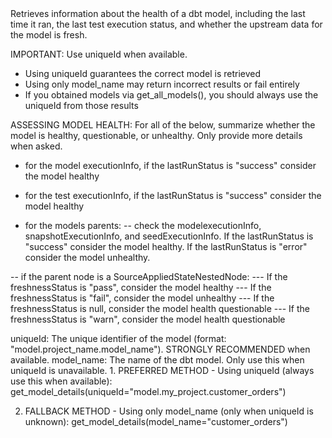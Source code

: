 <instructions>
Retrieves information about the health of a dbt model, including the last time it ran, the last test execution status, and whether the upstream data for the model is fresh.

IMPORTANT: Use uniqueId when available.
- Using uniqueId guarantees the correct model is retrieved
- Using only model_name may return incorrect results or fail entirely
- If you obtained models via get_all_models(), you should always use the uniqueId from those results

ASSESSING MODEL HEALTH: 
For all of the below, summarize whether the model is healthy, questionable, or unhealthy. Only provide more details when asked.

- for the model executionInfo, if the lastRunStatus is "success" consider the model healthy
- for the test executionInfo, if the lastRunStatus is "success" consider the model healthy

- for the models parents:
-- check the modelexecutionInfo, snapshotExecutionInfo, and seedExecutionInfo. If the lastRunStatus is "success" consider the model healthy. If the lastRunStatus is "error" consider the model unhealthy.

-- if the parent node is a SourceAppliedStateNestedNode:
--- If the freshnessStatus is "pass", consider the model healthy
--- If the freshnessStatus is "fail", consider the model unhealthy
--- If the freshnessStatus is null, consider the model health questionable
--- If the freshnessStatus is "warn", consider the model health questionable
</instructions>

<parameters>
uniqueId: The unique identifier of the model (format: "model.project_name.model_name"). STRONGLY RECOMMENDED when available.
model_name: The name of the dbt model. Only use this when uniqueId is unavailable.
</parameters>

<examples>
1. PREFERRED METHOD - Using uniqueId (always use this when available):
   get_model_details(uniqueId="model.my_project.customer_orders")
   
2. FALLBACK METHOD - Using only model_name (only when uniqueId is unknown):
   get_model_details(model_name="customer_orders")
</examples>